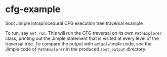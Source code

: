 # cfg-example
Soot Jimple intraprocedural CFG execution tree traversal example

To run, say `ant run`. This will run the CFG traversal on its own `PathExplorer` class, printing out the Jimple statement that is visited at every level of the traversal tree. To compare the output with actual Jimple code, see the Jimple code of `PathExplorer` in the produced `soot_output` directory.
